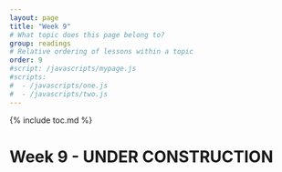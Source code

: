```yaml
---
layout: page
title: "Week 9"
# What topic does this page belong to?
group: readings
# Relative ordering of lessons within a topic
order: 9
#script: /javascripts/mypage.js
#scripts:
#  - /javascripts/one.js
#  - /javascripts/two.js
---
```



{% include toc.md %}

# Week 9 - UNDER CONSTRUCTION